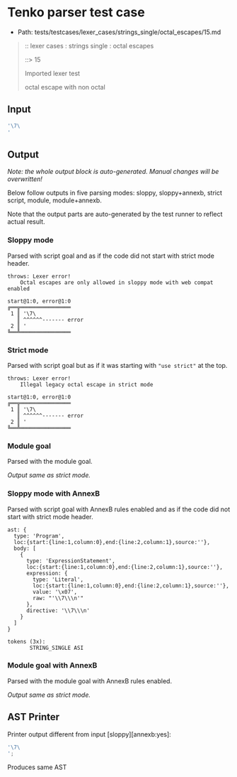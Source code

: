# Tenko parser test case

- Path: tests/testcases/lexer_cases/strings_single/octal_escapes/15.md

> :: lexer cases : strings single : octal escapes
>
> ::> 15
>
> Imported lexer test
>
> octal escape with non octal

## Input

`````js
'\7\
'
`````

## Output

_Note: the whole output block is auto-generated. Manual changes will be overwritten!_

Below follow outputs in five parsing modes: sloppy, sloppy+annexb, strict script, module, module+annexb.

Note that the output parts are auto-generated by the test runner to reflect actual result.

### Sloppy mode

Parsed with script goal and as if the code did not start with strict mode header.

`````
throws: Lexer error!
    Octal escapes are only allowed in sloppy mode with web compat enabled

start@1:0, error@1:0
╔══╦════════════════
 1 ║ '\7\
   ║ ^^^^^^------- error
 2 ║ '
╚══╩════════════════

`````

### Strict mode

Parsed with script goal but as if it was starting with `"use strict"` at the top.

`````
throws: Lexer error!
    Illegal legacy octal escape in strict mode

start@1:0, error@1:0
╔══╦════════════════
 1 ║ '\7\
   ║ ^^^^^^------- error
 2 ║ '
╚══╩════════════════

`````

### Module goal

Parsed with the module goal.

_Output same as strict mode._

### Sloppy mode with AnnexB

Parsed with script goal with AnnexB rules enabled and as if the code did not start with strict mode header.

`````
ast: {
  type: 'Program',
  loc:{start:{line:1,column:0},end:{line:2,column:1},source:''},
  body: [
    {
      type: 'ExpressionStatement',
      loc:{start:{line:1,column:0},end:{line:2,column:1},source:''},
      expression: {
        type: 'Literal',
        loc:{start:{line:1,column:0},end:{line:2,column:1},source:''},
        value: '\x07',
        raw: "'\\7\\\n'"
      },
      directive: '\\7\\\n'
    }
  ]
}

tokens (3x):
       STRING_SINGLE ASI
`````

### Module goal with AnnexB

Parsed with the module goal with AnnexB rules enabled.

_Output same as strict mode._

## AST Printer

Printer output different from input [sloppy][annexb:yes]:

````js
'\7\
';
````

Produces same AST
